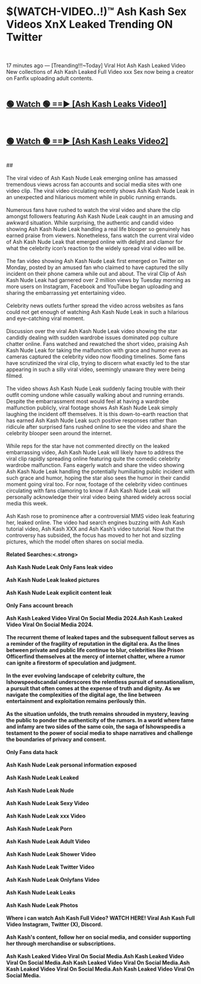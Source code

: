 # $(WATCH-VIDEO..!)™ Ash Kash Sex Videos XnX Leaked Trending ON Twitter<br>
<br>

17 minutes ago — [Treanding!!!~Today] Viral Hot Ash Kash Leaked Video New collections of Ash Kash Leaked Full Video xxx Sex now being a creator on Fanfix uploading adult contents.
<br>
 <br>

##  <a href="https://best2vid.blogspot.com?title=Ash_Kash">🟢 Watch 🟢 ==► [Ash Kash Leaks Video1]</a><br>
  <br>

##  <a href="https://best2vid.blogspot.com?title=Ash_Kash">🟢 Watch 🟢 ==► [Ash Kash Leaks Video2]</a><br>
  <br>
  ##
  <br>
  <br>
The viral video of Ash Kash Nude Leak emerging online has amassed tremendous views across fan accounts and social media sites with one video clip. The viral video circulating recently shows Ash Kash Nude Leak in an unexpected and hilarious moment while in public running errands.
<br><br>
Numerous fans have rushed to watch the viral video and share the clip amongst followers featuring Ash Kash Nude Leak caught in an amusing and awkward situation. While surprising, the authentic and candid video showing Ash Kash Nude Leak handling a real life blooper so genuinely has earned praise from viewers. Nonetheless, fans watch the current viral video of Ash Kash Nude Leak that emerged online with delight and clamor for what the celebrity icon’s reaction to the widely spread viral video will be.
<br><br>
The fan video showing Ash Kash Nude Leak first emerged on Twitter on Monday, posted by an amused fan who claimed to have captured the silly incident on their phone camera while out and about. The viral Clip of Ash Kash Nude Leak had garnered over 2 million views by Tuesday morning as more users on Instagram, Facebook and YouTube began uploading and sharing the embarrassing yet entertaining video.
<br><br>
Celebrity news outlets further spread the video across websites as fans could not get enough of watching Ash Kash Nude Leak in such a hilarious and eye-catching viral moment.
<br><br>
Discussion over the viral Ash Kash Nude Leak video showing the star candidly dealing with sudden wardrobe issues dominated pop culture chatter online. Fans watched and rewatched the short video, praising Ash Kash Nude Leak for taking the malfunction with grace and humor even as cameras captured the celebrity video now flooding timelines. Some fans have scrutinized the viral clip, trying to discern what exactly led to the star appearing in such a silly viral video, seemingly unaware they were being filmed.
<br><br>
The video shows Ash Kash Nude Leak suddenly facing trouble with their outfit coming undone while casually walking about and running errands. Despite the embarrassment most would feel at having a wardrobe malfunction publicly, viral footage shows Ash Kash Nude Leak simply laughing the incident off themselves. It is this down-to-earth reaction that has earned Ash Kash Nude Leak such positive responses rather than ridicule after surprised fans rushed online to see the video and share the celebrity blooper seen around the internet.
<br><br>
While reps for the star have not commented directly on the leaked embarrassing video, Ash Kash Nude Leak will likely have to address the viral clip rapidly spreading online featuring quite the comedic celebrity wardrobe malfunction. Fans eagerly watch and share the video showing Ash Kash Nude Leak handling the potentially humiliating public incident with such grace and humor, hoping the star also sees the humor in their candid moment going viral too. For now, footage of the celebrity video continues circulating with fans clamoring to know if Ash Kash Nude Leak will personally acknowledge their viral video being shared widely across social media this week.
<br><br>
Ash Kash rose to prominence after a controversial MMS video leak featuring her, leaked online. The video had search engines buzzing with Ash Kash tutorial video, Ash Kash XXX and Ash Kash’s video tutorial. Now that the controversy has subsided, the focus has moved to her hot and sizzling pictures, which the model often shares on social media.
<br><br>
<strong>Related Searches:<.strong>
<br><br>
Ash Kash Nude Leak Only Fans leak video
<br><br>
Ash Kash Nude Leak leaked pictures
<br><br>
Ash Kash Nude Leak explicit content leak
<br><br>
Only Fans account breach
<br><br>
Ash Kash Leaked Video Viral On Social Media 2024.Ash Kash Leaked Video Viral On Social Media 2024.
<br><br>
The recurrent theme of leaked tapes and the subsequent fallout serves as a reminder of the fragility of reputation in the digital era. As the lines between private and public life continue to blur, celebrities like Prison Officerfind themselves at the mercy of internet chatter, where a rumor can ignite a firestorm of speculation and judgment.
<br><br>
In the ever evolving landscape of celebrity culture, the Ishowspeedscandal underscores the relentless pursuit of sensationalism, a pursuit that often comes at the expense of truth and dignity. As we navigate the complexities of the digital age, the line between entertainment and exploitation remains perilously thin.
<br><br>
As the situation unfolds, the truth remains shrouded in mystery, leaving the public to ponder the authenticity of the rumors. In a world where fame and infamy are two sides of the same coin, the saga of Ishowspeedis a testament to the power of social media to shape narratives and challenge the boundaries of privacy and consent.
<br><br>
Only Fans data hack
<br><br>
Ash Kash Nude Leak personal information exposed
<br><br>
Ash Kash Nude Leak Leaked
<br><br>
Ash Kash Nude Leak Nude
<br><br>
Ash Kash Nude Leak Sexy Video
<br><br>
Ash Kash Nude Leak xxx Video
<br><br>
Ash Kash Nude Leak Porn
<br><br>
Ash Kash Nude Leak Adult Video
<br><br>
Ash Kash Nude Leak Shower Video
<br><br>
Ash Kash Nude Leak Twitter Video
<br><br>
Ash Kash Nude Leak Onlyfans Video
<br><br>
Ash Kash Nude Leak Leaks
<br><br>
Ash Kash Nude Leak Photos
<br><br>
Where i can watch Ash Kash Full Video? WATCH HERE! Viral Ash Kash Full Video Instagram, Twitter (X), Discord.
<br><br>
Ash Kash's content, follow her on social media, and consider supporting her through merchandise or subscriptions.
<br><br>
Ash Kash Leaked Video Viral On Social Media.Ash Kash Leaked Video Viral On Social Media.Ash Kash Leaked Video Viral On Social Media.Ash Kash Leaked Video Viral On Social Media.Ash Kash Leaked Video Viral On Social Media.